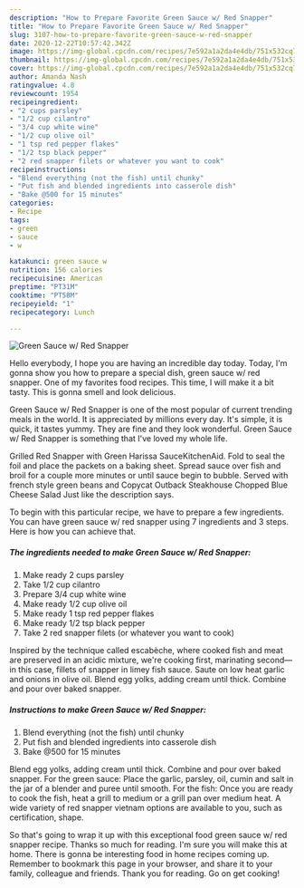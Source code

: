 ```yaml
---
description: "How to Prepare Favorite Green Sauce w/ Red Snapper"
title: "How to Prepare Favorite Green Sauce w/ Red Snapper"
slug: 3107-how-to-prepare-favorite-green-sauce-w-red-snapper
date: 2020-12-22T10:57:42.342Z
image: https://img-global.cpcdn.com/recipes/7e592a1a2da4e4db/751x532cq70/green-sauce-w-red-snapper-recipe-main-photo.jpg
thumbnail: https://img-global.cpcdn.com/recipes/7e592a1a2da4e4db/751x532cq70/green-sauce-w-red-snapper-recipe-main-photo.jpg
cover: https://img-global.cpcdn.com/recipes/7e592a1a2da4e4db/751x532cq70/green-sauce-w-red-snapper-recipe-main-photo.jpg
author: Amanda Nash
ratingvalue: 4.8
reviewcount: 1954
recipeingredient:
- "2 cups parsley"
- "1/2 cup cilantro"
- "3/4 cup white wine"
- "1/2 cup olive oil"
- "1 tsp red pepper flakes"
- "1/2 tsp black pepper"
- "2 red snapper filets or whatever you want to cook"
recipeinstructions:
- "Blend everything (not the fish) until chunky"
- "Put fish and blended ingredients into casserole dish"
- "Bake @500 for 15 minutes"
categories:
- Recipe
tags:
- green
- sauce
- w

katakunci: green sauce w 
nutrition: 156 calories
recipecuisine: American
preptime: "PT31M"
cooktime: "PT58M"
recipeyield: "1"
recipecategory: Lunch

---
```



![Green Sauce w/ Red Snapper](https://img-global.cpcdn.com/recipes/7e592a1a2da4e4db/751x532cq70/green-sauce-w-red-snapper-recipe-main-photo.jpg)

Hello everybody, I hope you are having an incredible day today. Today, I'm gonna show you how to prepare a special dish, green sauce w/ red snapper. One of my favorites food recipes. This time, I will make it a bit tasty. This is gonna smell and look delicious.

Green Sauce w/ Red Snapper is one of the most popular of current trending meals in the world. It is appreciated by millions every day. It's simple, it is quick, it tastes yummy. They are fine and they look wonderful. Green Sauce w/ Red Snapper is something that I've loved my whole life.

Grilled Red Snapper with Green Harissa SauceKitchenAid. Fold to seal the foil and place the packets on a baking sheet. Spread sauce over fish and broil for a couple more minutes or until sauce begin to bubble. Served with french style green beans and Copycat Outback Steakhouse Chopped Blue Cheese Salad Just like the description says.


To begin with this particular recipe, we have to prepare a few ingredients. You can have green sauce w/ red snapper using 7 ingredients and 3 steps. Here is how you can achieve that.

<!--inarticleads1-->

##### The ingredients needed to make Green Sauce w/ Red Snapper:

1. Make ready 2 cups parsley
1. Take 1/2 cup cilantro
1. Prepare 3/4 cup white wine
1. Make ready 1/2 cup olive oil
1. Make ready 1 tsp red pepper flakes
1. Make ready 1/2 tsp black pepper
1. Take 2 red snapper filets (or whatever you want to cook)


Inspired by the technique called escabèche, where cooked fish and meat are preserved in an acidic mixture, we&#39;re cooking first, marinating second—in this case, fillets of snapper in limey fish sauce. Saute on low heat garlic and onions in olive oil. Blend egg yolks, adding cream until thick. Combine and pour over baked snapper. 

<!--inarticleads2-->

##### Instructions to make Green Sauce w/ Red Snapper:

1. Blend everything (not the fish) until chunky
1. Put fish and blended ingredients into casserole dish
1. Bake @500 for 15 minutes


Blend egg yolks, adding cream until thick. Combine and pour over baked snapper. For the green sauce: Place the garlic, parsley, oil, cumin and salt in the jar of a blender and puree until smooth. For the fish: Once you are ready to cook the fish, heat a grill to medium or a grill pan over medium heat. A wide variety of red snapper vietnam options are available to you, such as certification, shape. 

So that's going to wrap it up with this exceptional food green sauce w/ red snapper recipe. Thanks so much for reading. I'm sure you will make this at home. There is gonna be interesting food in home recipes coming up. Remember to bookmark this page in your browser, and share it to your family, colleague and friends. Thank you for reading. Go on get cooking!
